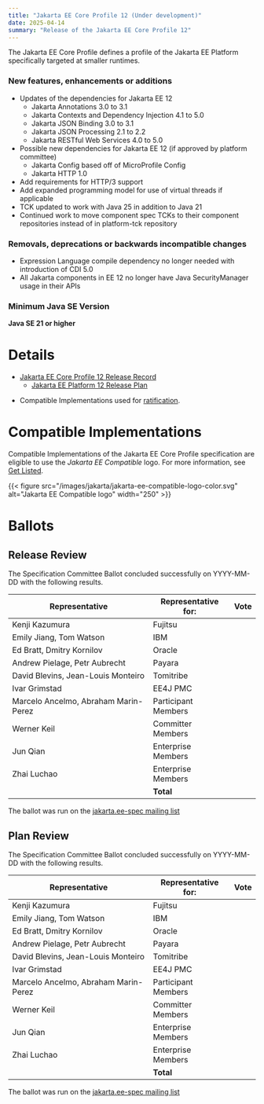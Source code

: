 ```yaml
---
title: "Jakarta EE Core Profile 12 (Under development)"
date: 2025-04-14
summary: "Release of the Jakarta EE Core Profile 12"
---
```

The Jakarta EE Core Profile defines a profile of the Jakarta EE Platform specifically targeted at smaller runtimes.

### New features, enhancements or additions
<!-- List here -->
* Updates of the dependencies for Jakarta EE 12
  * Jakarta Annotations 3.0 to 3.1
  * Jakarta Contexts and Dependency Injection 4.1 to 5.0
  * Jakarta JSON Binding 3.0 to 3.1
  * Jakarta JSON Processing 2.1 to 2.2
  * Jakarta RESTful Web Services 4.0 to 5.0
* Possible new dependencies for Jakarta EE 12 (if approved by platform committee)
  * Jakarta Config based off of MicroProfile Config
  * Jakarta HTTP 1.0
* Add requirements for HTTP/3 support
* Add expanded programming model for use of virtual threads if applicable
* TCK updated to work with Java 25 in addition to Java 21
* Continued work to move component spec TCKs to their component repositories instead of in platform-tck repository

### Removals, deprecations or backwards incompatible changes
<!-- List here -->
* Expression Language compile dependency no longer needed with introduction of CDI 5.0
* All Jakarta components in EE 12 no longer have Java SecurityManager usage in their APIs

### Minimum Java SE Version
<!-- Specify the minimum required Java SE version for this specification -->
**Java SE 21 or higher**

# Details

* [Jakarta EE Core Profile 12 Release Record](https://projects.eclipse.org/projects/ee4j.jakartaee-platform/releases/core-profile-12)
  * [Jakarta EE Platform 12 Release Plan](https://jakartaee.github.io/platform/jakartaee12/JakartaEE12ReleasePlan)
<!--
* [Jakarta EE Core Profile 12 Specification Document](./jakarta-coreprofile-spec-12.0.pdf) (PDF)
* [Jakarta EE Core Profile 12 Specification Document](./jakarta-coreprofile-spec-12.0.html) (HTML)
* [Jakarta EE Core Profile 12 Javadoc](./apidocs)
* Maven coordinates
   * [jakarta.platform:jakarta.jakartaee-core-api:jar:12.0.0](https://central.sonatype.com/artifact/jakarta.platform/jakarta.jakartaee-core-api/12.0.0/jar)

* [Jakarta EE Core Profile 12.0 TCK](https://download.eclipse.org/jakartaee/coreprofile/12.0/jakarta-core-profile-tck-12.0.0.zip)
  ([sig](https://download.eclipse.org/jakartaee/coreprofile/12.0/jakarta-core-profile-tck-12.0.0.zip.sig),
  [sha](https://download.eclipse.org/jakartaee/coreprofile/12.0/jakarta-core-profile-tck-12.0.0.zip.sha256),
  [pub](https://jakarta.ee/specifications/jakartaee-spec-committee.pub))
-->
* Compatible Implementations used for [ratification](https://www.eclipse.org/projects/efsp/?version=1.2#efsp-ratification).

# Compatible Implementations

Compatible Implementations of the Jakarta EE Core Profile specification are eligible to use the _Jakarta EE Compatible_ logo. For more information, see [Get Listed](/compatibility/get-listed/).

{{< figure src="/images/jakarta/jakarta-ee-compatible-logo-color.svg" alt="Jakarta EE Compatible logo" width="250" >}}

<!--* [Jakarta EE Core Profile 12 Compatible Implementations](https://jakarta.ee/compatibility/certification/12/)-->

# Ballots

## Release Review

The Specification Committee Ballot concluded successfully on YYYY-MM-DD with the following results.

| Representative                                 | Representative for: |  Vote   |
|------------------------------------------------|---------------------|---------|
| Kenji Kazumura                                 | Fujitsu             |         |
| Emily Jiang, Tom Watson                        | IBM                 |         |
| Ed Bratt, Dmitry Kornilov                      | Oracle              |         |
| Andrew Pielage, Petr Aubrecht                  | Payara              |         |
| David Blevins, Jean-Louis Monteiro             | Tomitribe           |         |
| Ivar Grimstad                                  | EE4J PMC            |         |
| Marcelo Ancelmo, Abraham Marin-Perez           | Participant Members |         |
| Werner Keil                                    | Committer Members   |         |
| Jun Qian                                       | Enterprise Members  |         |
| Zhai Luchao                                    | Enterprise Members  |         |
|                                                | **Total**           |         |

The ballot was run on the [jakarta.ee-spec mailing list](https://www.eclipse.org/lists/jakarta.ee-spec/msgxxxxx.html)

## Plan Review
The Specification Committee Ballot concluded successfully on YYYY-MM-DD with the following results.

| Representative                                 | Representative for: |  Vote   |
|------------------------------------------------|---------------------|---------|
| Kenji Kazumura                                 | Fujitsu             |         |
| Emily Jiang, Tom Watson                        | IBM                 |         |
| Ed Bratt, Dmitry Kornilov                      | Oracle              |         |
| Andrew Pielage, Petr Aubrecht                  | Payara              |         |
| David Blevins, Jean-Louis Monteiro             | Tomitribe           |         |
| Ivar Grimstad                                  | EE4J PMC            |         |
| Marcelo Ancelmo, Abraham Marin-Perez           | Participant Members |         |
| Werner Keil                                    | Committer Members   |         |
| Jun Qian                                       | Enterprise Members  |         |
| Zhai Luchao                                    | Enterprise Members  |         |
|                                                | **Total**           |         |

The ballot was run on the [jakarta.ee-spec mailing list](https://www.eclipse.org/lists/jakarta.ee-spec/msgxxxxx.html)
